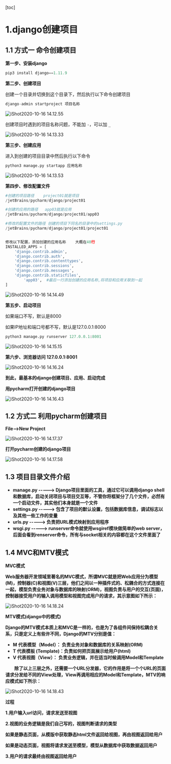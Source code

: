 [toc]



# 1.django创建项目

## 1.1 方式一	命令创建项目

**第一步、安装django**

```python
pip3 install django==1.11.9
```



**第二步、创建项目**

创建一个目录并切换到这个目录下，然后执行以下命令创建项目

```python
django-admin startproject 项目名称
```

![iShot2020-10-16 14.12.55](https://gitea.pptfz.cn/pptfz/picgo-images/raw/branch/master/img/iShot2020-10-16%2014.12.55.png)





创建项目时遇到的项目名称问题，不能加 `-`，可以加 `_`

![iShot2020-10-16 14.13.33](https://gitea.pptfz.cn/pptfz/picgo-images/raw/branch/master/img/iShot2020-10-16%2014.13.33.png)





**第三步、创建应用**

进入到创建的项目目录中然后执行以下命令

```python
python3 manage.py startapp 应用名称
```

![iShot2020-10-16 14.13.53](https://gitea.pptfz.cn/pptfz/picgo-images/raw/branch/master/img/iShot2020-10-16%2014.13.53.png)





**第四步、修改配置文件**

```python
#创建的项目路径	project01就是项目
/jetBrains/pycharm/django/project01

#创建的应用的路径	app03就是应用
/jetBrains/pycharm/django/project01/app03

#修改的配置文件的路径	创建的项目下同名的目录中的settings.py
/jetBrains/pycharm/django/project01/project01


修改以下配置，添加创建的应用名称	大概在40行
INSTALLED_APPS = [
    'django.contrib.admin',
    'django.contrib.auth',
    'django.contrib.contenttypes',
    'django.contrib.sessions',
    'django.contrib.messages',
    'django.contrib.staticfiles',
		'app03',  #最后一行添加创建的应用名称,将项目和应用关联到一起
]
```

![iShot2020-10-16 14.14.49](https://gitea.pptfz.cn/pptfz/picgo-images/raw/branch/master/img/iShot2020-10-16%2014.14.49.png)





**第五步、启动项目**

如果端口不写，默认是8000

如果IP地址和端口号都不写，默认是127.0.0.1:8000

```python
python3 manage.py runserver 127.0.0.1:8001
```

![iShot2020-10-16 14.15.15](https://gitea.pptfz.cn/pptfz/picgo-images/raw/branch/master/img/iShot2020-10-16%2014.15.15.png)





**第六步、浏览器访问	127.0.0.1:8001**

![iShot2020-10-16 14.16.24](https://gitea.pptfz.cn/pptfz/picgo-images/raw/branch/master/img/iShot2020-10-16%2014.16.24.png)





**到此，最基本的django创建项目、应用、启动完成**



**用pycharm打开创建的django项目**

![iShot2020-10-16 14.16.43](https://gitea.pptfz.cn/pptfz/picgo-images/raw/branch/master/img/iShot2020-10-16%2014.16.43.png)



## 1.2 方式二	利用pycharm创建项目

**File-->New Project**

![iShot2020-10-16 14.17.37](https://gitea.pptfz.cn/pptfz/picgo-images/raw/branch/master/img/iShot2020-10-16%2014.17.37.png)



**打开pycharm创建的django项目**

![iShot2020-10-16 14.17.58](https://gitea.pptfz.cn/pptfz/picgo-images/raw/branch/master/img/iShot2020-10-16%2014.17.58.png)



## 1.3 项目目录文件介绍

- **manage.py -----> Django项目里面的工具，通过它可以调用django shell和数据库，启动关闭项目与项目交互等，不管你将框架分了几个文件，必然有一个启动文件，其实他们本身就是一个文件**
- **settings.py -----> 包含了项目的默认设置，包括数据库信息，调试标志以及其他一些工作的变量**
- **urls.py -----> 负责把URL模式映射到应用程序**
- **wsgi.py -----> runserver命令就使用wsgiref模块做简单的web server，后面会看到renserver命令，所有与socket相关的内容都在这个文件里面了**



## 1.4 MVC和MTV模式

**MVC模式**

**Web服务器开发领域里著名的MVC模式，所谓MVC就是把Web应用分为模型(M)，控制器(C)和视图(V)三层，他们之间以一种插件式的、松耦合的方式连接在一起，模型负责业务对象与数据库的映射(ORM)，视图负责与用户的交互(页面)，控制器接受用户的输入调用模型和视图完成用户的请求，其示意图如下所示：**

![iShot2020-10-16 14.18.24](https://gitea.pptfz.cn/pptfz/picgo-images/raw/branch/master/img/iShot2020-10-16%2014.18.24.png)





**MTV模式(django中的模式)**

**Django的MTV模式本质上和MVC是一样的，也是为了各组件间保持松耦合关系，只是定义上有些许不同，Django的MTV分别是值：**

- **M 代表模型（Model）： 负责业务对象和数据库的关系映射(ORM)**
- **T 代表模板 (Template)：负责如何把页面展示给用户(html)**
- **V 代表视图（View）：   负责业务逻辑，并在适当时候调用Model和Template**

　　**除了以上三层之外，还需要一个URL分发器，它的作用是将一个个URL的页面请求分发给不同的View处理，View再调用相应的Model和Template，MTV的响应模式如下所示：**

![iShot2020-10-16 14.18.43](https://gitea.pptfz.cn/pptfz/picgo-images/raw/branch/master/img/iShot2020-10-16%2014.18.43.png)



**过程**

**1.用户输入url访问，请求发送至视图**

**2.视图的业务逻辑是我们自己写的，视图判断请求的类型**

**如果是静态页面，从模版中获取静态html文件返回给视图，再由视图返回给用户**

**如果是动态页面，视图将请求发送至模型，模型从数据库中获取数据返回用户**

**3.用户的请求最终由视图返回给用户**

